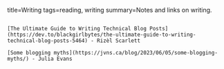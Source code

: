 title=Writing
tags=reading, writing
summary=Notes and links on writing.
~~~~~~

[The Ultimate Guide to Writing Technical Blog Posts](https://dev.to/blackgirlbytes/the-ultimate-guide-to-writing-technical-blog-posts-5464) - Rizèl Scarlett

[Some blogging myths](https://jvns.ca/blog/2023/06/05/some-blogging-myths/) - Julia Evans

